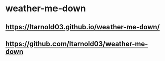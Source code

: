 # weather-me-down

## https://ltarnold03.github.io/weather-me-down/

## https://github.com/ltarnold03/weather-me-down
